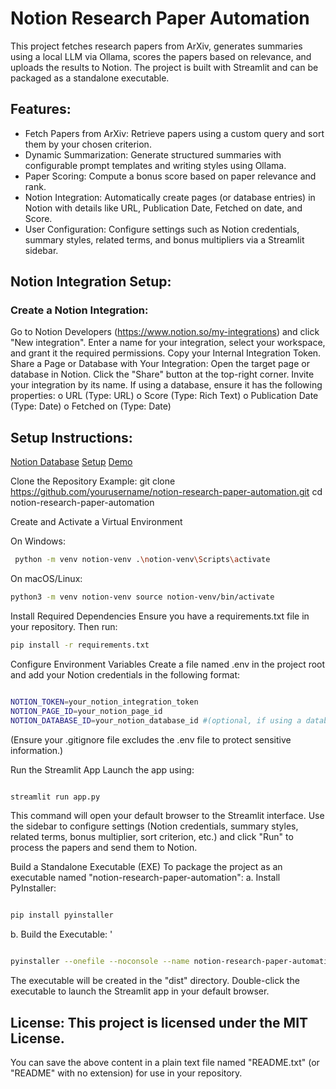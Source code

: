 # Notion Research Paper Automation

This project fetches research papers from ArXiv, generates summaries using a local LLM via Ollama, scores the papers based on relevance, and uploads the results to Notion. The project is built with Streamlit and can be packaged as a standalone executable.

## Features: 
- Fetch Papers from ArXiv: Retrieve papers using a custom query and sort them by your chosen criterion. 
- Dynamic Summarization: Generate structured summaries with configurable prompt templates and writing styles using Ollama. 
- Paper Scoring: Compute a bonus score based on paper relevance and rank. 
- Notion Integration: Automatically create pages (or database entries) in Notion with details like URL, Publication Date, Fetched on date, and Score. 
- User Configuration: Configure settings such as Notion credentials, summary styles, related terms, and bonus multipliers via a Streamlit sidebar.

## Notion Integration Setup:

### Create a Notion Integration:
Go to Notion Developers (https://www.notion.so/my-integrations) and click "New integration".
Enter a name for your integration, select your workspace, and grant it the required permissions.
Copy your Internal Integration Token.
Share a Page or Database with Your Integration:
Open the target page or database in Notion.
Click the "Share" button at the top-right corner.
Invite your integration by its name.
If using a database, ensure it has the following properties: o URL (Type: URL) o Score (Type: Rich Text) o Publication Date (Type: Date) o Fetched on (Type: Date)

## Setup Instructions:

[Notion Database](.media/notion-table.png)
[Setup](./env-setup.webm)
[Demo](./demo.webm)


Clone the Repository Example: git clone https://github.com/yourusername/notion-research-paper-automation.git cd notion-research-paper-automation

Create and Activate a Virtual Environment 

On Windows:
```bash
 python -m venv notion-venv .\notion-venv\Scripts\activate 
 ```

On macOS/Linux: 
```bash
python3 -m venv notion-venv source notion-venv/bin/activate
```

Install Required Dependencies Ensure you have a requirements.txt file in your repository.
Then run: 
```bash
pip install -r requirements.txt
```

Configure Environment Variables Create a file named .env in the project root and add your Notion credentials in the following format: 
```bash

NOTION_TOKEN=your_notion_integration_token 
NOTION_PAGE_ID=your_notion_page_id 
NOTION_DATABASE_ID=your_notion_database_id #(optional, if using a database) 
```

(Ensure your .gitignore file excludes the .env file to protect sensitive information.)

Run the Streamlit App Launch the app using: 

```bash

streamlit run app.py 
```

This command will open your default browser to the Streamlit interface. Use the sidebar to configure settings (Notion credentials, summary styles, related terms, bonus multiplier, sort criterion, etc.) and click "Run" to process the papers and send them to Notion.

Build a Standalone Executable (EXE) To package the project as an executable named "notion-research-paper-automation": a. Install PyInstaller: 

```bash

pip install pyinstaller 

```

b. Build the Executable: '

```bash

pyinstaller --onefile --noconsole --name notion-research-paper-automation app.py 
```

The executable will be created in the "dist" directory. Double-click the executable to launch the Streamlit app in your default browser.

## License: This project is licensed under the MIT License.
You can save the above content in a plain text file named "README.txt" (or "README" with no extension) for use in your repository.